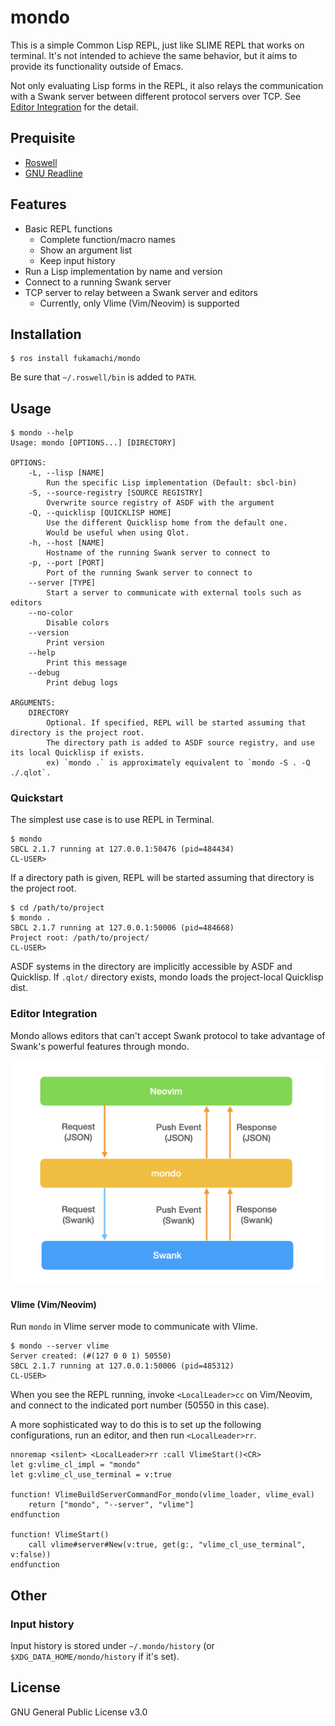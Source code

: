 # mondo

This is a simple Common Lisp REPL, just like SLIME REPL that works on terminal.
It's not intended to achieve the same behavior, but it aims to provide its functionality outside of Emacs.

Not only evaluating Lisp forms in the REPL, it also relays the communication with a Swank server between different protocol servers over TCP. See [Editor Integration](#editor-integration) for the detail.

## Prequisite

* [Roswell](https://github.com/roswell/roswell)
* [GNU Readline](https://tiswww.case.edu/php/chet/readline/rltop.html)

## Features

* Basic REPL functions
  * Complete function/macro names
  * Show an argument list
  * Keep input history
* Run a Lisp implementation by name and version
* Connect to a running Swank server
* TCP server to relay between a Swank server and editors
  * Currently, only Vlime (Vim/Neovim) is supported

## Installation

```
$ ros install fukamachi/mondo
```

Be sure that `~/.roswell/bin` is added to `PATH`.

## Usage

```
$ mondo --help
Usage: mondo [OPTIONS...] [DIRECTORY]

OPTIONS:
    -L, --lisp [NAME]
        Run the specific Lisp implementation (Default: sbcl-bin)
    -S, --source-registry [SOURCE REGISTRY]
        Overwrite source registry of ASDF with the argument
    -Q, --quicklisp [QUICKLISP HOME]
        Use the different Quicklisp home from the default one.
        Would be useful when using Qlot.
    -h, --host [NAME]
        Hostname of the running Swank server to connect to
    -p, --port [PORT]
        Port of the running Swank server to connect to
    --server [TYPE]
        Start a server to communicate with external tools such as editors
    --no-color
        Disable colors
    --version
        Print version
    --help
        Print this message
    --debug
        Print debug logs

ARGUMENTS:
    DIRECTORY
        Optional. If specified, REPL will be started assuming that directory is the project root.
        The directory path is added to ASDF source registry, and use its local Quicklisp if exists.
        ex) `mondo .` is approximately equivalent to `mondo -S . -Q ./.qlot`.
```

### Quickstart

The simplest use case is to use REPL in Terminal.

```
$ mondo
SBCL 2.1.7 running at 127.0.0.1:50476 (pid=484434)
CL-USER>
```

If a directory path is given, REPL will be started assuming that directory is the project root.

```
$ cd /path/to/project
$ mondo .
SBCL 2.1.7 running at 127.0.0.1:50006 (pid=484668)
Project root: /path/to/project/
CL-USER>
```

ASDF systems in the directory are implicitly accessible by ASDF and Quicklisp. If `.qlot/` directory exists, mondo loads the project-local Quicklisp dist.

### Editor Integration

Mondo allows editors that can't accept Swank protocol to take advantage of Swank's powerful features through mondo.

<img src="./images/mondo-server.png" width="500px" alt="Picture how mondo relays messages between an editor and a Swank server">

#### Vlime (Vim/Neovim)

Run `mondo` in Vlime server mode to communicate with Vlime.

```
$ mondo --server vlime
Server created: (#(127 0 0 1) 50550)
SBCL 2.1.7 running at 127.0.0.1:50006 (pid=485312)
CL-USER>
```

When you see the REPL running, invoke `<LocalLeader>cc` on Vim/Neovim, and connect to the indicated port number (50550 in this case).

A more sophisticated way to do this is to set up the following configurations, run an editor, and then run `<LocalLeader>rr`.

```vimscript
nnoremap <silent> <LocalLeader>rr :call VlimeStart()<CR>
let g:vlime_cl_impl = "mondo"
let g:vlime_cl_use_terminal = v:true

function! VlimeBuildServerCommandFor_mondo(vlime_loader, vlime_eval)
    return ["mondo", "--server", "vlime"]
endfunction

function! VlimeStart()
    call vlime#server#New(v:true, get(g:, "vlime_cl_use_terminal", v:false))
endfunction
```

## Other

### Input history

Input history is stored under `~/.mondo/history` (or `$XDG_DATA_HOME/mondo/history` if it's set).

## License

GNU General Public License v3.0
